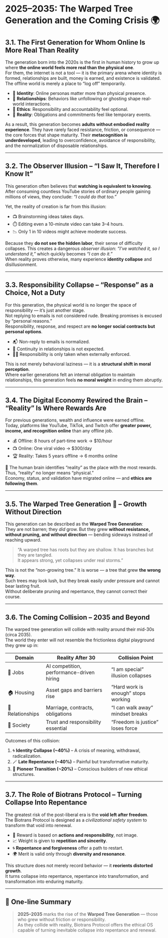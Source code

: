 # 2025–2035: The Warped Tree Generation and the Coming Crisis 🌍

## 3.1. The First Generation for Whom Online Is More Real Than Reality

The generation born into the 2020s is the first in human history to grow up where **the online world feels more real than the physical one**.  
For them, the internet is not a tool — it is the primary arena where identity is formed, relationships are built, money is earned, and existence is validated. The offline world is merely a place to “log off” temporarily.

- 📲 **Identity**: Online personas matter more than physical presence.  
- 💬 **Relationships**: Behaviors like unfollowing or ghosting shape real-world interactions.  
- 🧠 **Ethics**: Responsibility and accountability feel optional.  
- 🪩 **Reality**: Obligations and commitments feel like temporary events.

As a result, this generation becomes **adults without embodied reality experience**. They have rarely faced resistance, friction, or consequence — the core forces that shape maturity. Their **metacognition is underdeveloped**, leading to overconfidence, avoidance of responsibility, and the normalization of disposable relationships.

---

## 3.2. The Observer Illusion – “I Saw It, Therefore I Know It”

This generation often believes that **watching is equivalent to knowing**.  
After consuming countless YouTube stories of ordinary people gaining millions of views, they conclude: *“I could do that too.”*

Yet, the reality of creation is far from this illusion:

- 📺 Brainstorming ideas takes days.  
- ⏱️ Editing even a 10-minute video can take 3–4 hours.  
- 📉 Only 1 in 10 videos might achieve moderate success.

Because they **do not see the hidden labor**, their sense of difficulty collapses. This creates a dangerous *observer illusion*: *“I’ve watched it, so I understand it,”* which quickly becomes *“I can do it.”*  
When reality proves otherwise, many experience **identity collapse** and disillusionment.

---

## 3.3. Responsibility Collapse – “Response” as a Choice, Not a Duty

For this generation, the physical world is no longer the space of responsibility — it’s just another stage.  
Not replying to emails is not considered rude. Breaking promises is excused by “personal reasons.”  
Responsibility, response, and respect are **no longer social contracts but personal options**.

- 📬 Non-reply to emails is normalized.  
- 🪩 Continuity in relationships is not expected.  
- 🧑‍⚖️ Responsibility is only taken when externally enforced.

This is not merely behavioral laziness — it is a **structural shift in moral perception**.  
Where earlier generations felt an internal obligation to maintain relationships, this generation feels **no moral weight** in ending them abruptly.

---

## 3.4. The Digital Economy Rewired the Brain – “Reality” Is Where Rewards Are

For previous generations, wealth and influence were earned offline.  
Today, platforms like YouTube, TikTok, and Twitch offer **greater power, income, and recognition online** than any offline job.

- 💰 Offline: 8 hours of part-time work → $10/hour  
- 📺 Online: One viral video → $300/day  
- 🏆 Reality: Takes 5 years offline → 6 months online

📍 The human brain identifies “reality” as the place with the most rewards.  
Thus, “reality” no longer means “physical.”  
Economy, status, and validation have migrated online — and **ethics are following them**.

---

## 3.5. The Warped Tree Generation 🌳 – Growth Without Direction

This generation can be described as the **Warped Tree Generation**:  
They are not barren; they *did* grow. But they grew **without resistance, without pruning, and without direction** — bending sideways instead of reaching upward.

> “A warped tree has roots but they are shallow. It has branches but they are tangled.  
> It appears strong, yet collapses under real storms.”

This is not the “non-growing tree.” It is worse — a tree that grew **the wrong way**.  
Such trees may look lush, but they break easily under pressure and cannot bear lasting fruit.  
Without deliberate pruning and repentance, they cannot correct their course.

---

## 3.6. The Coming Collision – 2035 and Beyond

The warped tree generation will collide with reality around their mid-30s (circa 2035).  
The world they enter will not resemble the frictionless digital playground they grew up in:

| Domain | Reality After 30 | Collision Point |
|--------|------------------|------------------|
| 💼 Jobs | AI competition, performance-driven hiring | “I am special” illusion collapses |
| 🏠 Housing | Asset gaps and barriers rise | “Hard work is enough” stops working |
| 🤝 Relationships | Marriage, contracts, obligations | “I can walk away” mindset breaks |
| 🧠 Society | Trust and responsibility essential | “Freedom is justice” loses force |

Outcomes of this collision:

1. 🌀 **Identity Collapse (~40%)** – A crisis of meaning, withdrawal, radicalization.  
2. 🪄 **Late Repentance (~40%)** – Painful but transformative maturity.  
3. 🧭 **Pioneer Transition (~20%)** – Conscious builders of new ethical structures.

---

## 3.7. The Role of Biotrans Protocol – Turning Collapse Into Repentance

The greatest risk of the post-liberal era is the **void left after freedom**.  
The Biotrans Protocol is designed as a *civilizational safety system* to transform that void into renewal.

- 🌱 Reward is based on **actions and responsibility**, not image.  
- 📈 Weight is given to **repetition and sincerity**.  
- 🌀 **Repentance and forgiveness** offer a path to restart.  
- 🌍 Merit is valid only through **diversity and resonance**.

This structure does not merely record behavior — it **reorients distorted growth**.  
It turns collapse into repentance, repentance into transformation, and transformation into enduring maturity.

---

## 📜 One-line Summary

> **2025–2035** marks the rise of the **Warped Tree Generation** — those who grew without friction or responsibility.  
> As they collide with reality, Biotrans Protocol offers the ethical OS capable of turning inevitable collapse into repentance and renewal.
